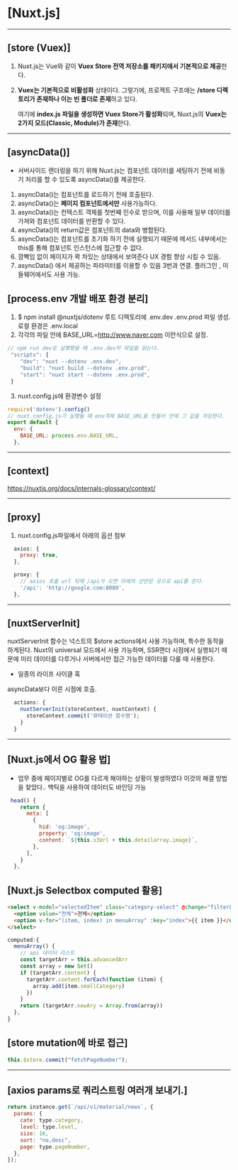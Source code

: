 # [Nuxt.js]

---

## [store (Vuex)]

1. Nuxt.js는 Vue와 같이 **Vuex Store 전역 저장소를 패키지에서 기본적으로 제공**한다.

2. **Vuex는 기본적으로 비활성화** 상태이다. 그렇기에, 프로젝트 구조에는 **/store 디렉토리가 존재하나 이는 빈 폴더로 존재**하고 있다.

   여기에 **index.js 파일을 생성하면 Vuex Store가 활성화**되며, Nuxt.js의 **Vuex는 2가지 모드(Classic, Module)가 존재**한다.

---

## [asyncData()]

- 서버사이드 랜더링을 하기 위해 Nuxt.js는 컴포넌트 데이터를 세팅하기 전에 비동기 처리를 할 수 있도록 asyncData()를 제공한다.

1. asyncData()는 컴포넌트를 로드하기 전에 호출된다.
2. asyncData()는 **페이지 컴포넌트에서만** 사용가능하다.
3. asyncData()는 컨텍스트 객체를 첫번째 인수로 받으며, 이를 사용해 일부 데이터를 가져와 컴포넌트 데이터를 반환할 수 있다.
4. asyncData()의 return값은 컴포넌트의 data와 병합된다.
5. asyncData()는 컴포넌트를 초기화 하기 전에 실행되기 때문에 메서드 내부에서는 this를 통해 컴포넌트 인스턴스에 접근할 수 없다.
6. 깜빡임 없이 페이지가 꽉 차있는 상태에서 보여준다 UX 경험 향상 시킬 수 있음.
7. asyncData() 에서 제공하는 파라미터를 이용할 수 있음 3번과 연결. 플러그인 , 미들웨어에서도 사용 가능.

## [process.env 개발 배포 환경 분리]

1. $ npm install @nuxtjs/dotenv 루트 디렉토리에 .env.dev .env.prod 파일 생성. 로컬 환경은 .env.local
2. 각각의 파일 안에 BASE_URL=http://www.naver.com 이런식으로 설정.

```javascript
// npm run dev로 실행했을 때 .env.dev의 파일을 읽는다.
 "scripts": {
    "dev": "nuxt --dotenv .env.dev",
    "build": "nuxt build --dotenv .env.prod",
    "start": "nuxt start --dotenv .env.prod",
 }
```

3. nuxt.config.js에 환경변수 설정

```javascript
require('dotenv').config()
// nuxt.config.js가 실행될 때 env객체 BASE_URL을 만들어 안에 그 값을 저장한다.
export default {
  env: {
    BASE_URL: process.env.BASE_URL,
  },
```

---

## [context]

https://nuxtjs.org/docs/internals-glossary/context/

---

## [proxy]

1. nuxt.config.js파일에서 아래의 옵션 첨부

```javascript
  axios: {
    proxy: true,
  },

  proxy: {
    // axios 호출 url 뒤에 /api가 오면 아래의 선언된 곳으로 api를 쏜다.
    '/api': 'http://google.com:8080',
  },


```

---

## [nuxtServerInit]

nuxtServerInit 함수는 넉스트의 $store actions에서 사용 가능하며, 특수한 동작을 하게된다. Nuxt의 universal 모드에서
사용 가능하며, SSR랜더 시점에서 실행되기 때문에 미리 데이터를 다루거나 서버에서만 접근 가능한 데이터를 다룰 때 사용한다.

- 일종의 라이프 사이클 훅

asyncData보다 이른 시점에 호출.

```javascript
  actions: {
    nuxtServerInit(storeContext, nuxtContext) {
      storeContext.commit('뮤테이션 함수명');
    }
  }
```

---

## [Nuxt.js에서 OG 활용 법]

- 업무 중에 페이지별로 OG를 다르게 해야하는 상황이 발생하였다 이것의 해결 방법을 찾았다..
  백틱을 사용하여 데이터도 바인딩 가능

```javascript
 head() {
    return {
      meta: [
        {
          hid: 'og:image',
          property: 'og:image',
          content: `${this.s3Url + this.detailarray.image}`,
        },
      ],
    }
  },
```

## [Nuxt.js Selectbox computed 활용]

```html
<select v-model="selectedItem" class="category-select" @change="filterList">
  <option value="전체">전체</option>
  <option v-for="(item, index) in menuArray" :key="index">{{ item }}</option>
</select>
```

```javascript
computed:{
  menuArray() {
    // api 데이터 리스트
    const targetArr = this.advancedArr
    const array = new Set()
    if (targetArr.content) {
      targetArr.content.forEach(function (item) {
        array.add(item.smallCategory)
      })
    }
    return (targetArr.newAry = Array.from(array))
  },
}
```

## [store mutation에 바로 접근]

```javascript
this.$store.commit("fetchPageNumber");
```

---

## [axios params로 쿼리스트링 여러개 보내기.]

```javascript
return instance.get(`/api/v1/material/news`, {
  params: {
    cate: type.category,
    level: type.level,
    size: 16,
    sort: "no,desc",
    page: type.pageNumber,
  },
});
```
